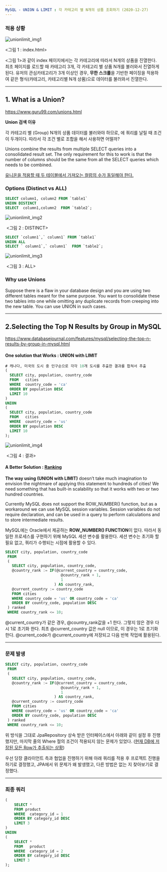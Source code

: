 ```yaml
---
MySQL - UNION & LIMIT : 각 카테고리 별 N개의 상품 조회하기 (2020-12-27)
---
```


###  적용 상황 

![unionlimit_img1](./image/unionlimit_img1.png)

<그림 1 : index.html> 

<그림 1>과 같이 index 페이지에서는 각 카테고리에 따라서 N개의 상품을 진열한다. 최초 페이지를 로드할 때 카테고리 3개, 각 카테고리 별 상품 N개를 불러와서 진열하게 된다. 유저의 관심카테고리가 3개 이상인 경우, **무한 스크롤**을 기반한 페이징을 적용하여 같은 형식(카테고리, 카테고리별 N개 상품)으로 데이터를 불러와서 진열한다. 

___

## 1. What is a Union?

https://www.guru99.com/unions.html

**Union 검색 이유**

각 카테고리 별 (Group) N개의 상품 데이터를 불러와야 하므로, <Product Table>에 쿼리를 날릴 때 조건이 두개이다. 따라서 각 조건 별로 조합을 해서 사용하면 어떨까? 

Unions combine the results from multiple SELECT queries into a consolidated result set. The only requirement for this to work is that the number of columns should be the same from all the SELECT queries which needs to be combined. 

<u>유니온을 적용할 때 두 테이블에서 가져오는 컬럼의 수가 동일해야 한다.</u> 

### Options  (Distinct vs ALL)

```sql
SELECT column1, column2 FROM `table1`
UNION DISTINCT
SELECT  column1,column2  FROM `table2`;
```

![unionlimit_img2](./image/unionlimit_img2.png)

​											<그림 2 : DISTINCT>

```sql
SELECT `column1`,` column1` FROM `table1`
UNION ALL
SELECT ` column1`,` column1`  FROM `table2`;
```

![unionlimit_img3](./image/unionlimit_img3.png)

​											<그림 3 : ALL> 

### Why use Unions 

Suppose there is a flaw in your database design and you are using two different tables meant for the same purpose. You want to consolidate these two tables into one while omitting any duplicate records from creeping into the new table. You can use UNION in such cases.

___

## 2.Selecting the Top N Results by Group in MySQL 

https://www.databasejournal.com/features/mysql/selecting-the-top-n-results-by-group-in-mysql.html

#### One solution that Works : UNION with LIMIT 

```sql
# 캐나다, 미국의 도시 중 인구순으로 각각 10개 도시를 추출한 결과를 합쳐서 추출 
(
  SELECT city, population, country_code
  FROM   cities 
  WHERE  country_code = 'ca'
  ORDER BY population DESC
  LIMIT 10
)
UNION
(
  SELECT city, population, country_code
  FROM   cities 
  WHERE  country_code = 'us'
  ORDER BY population DESC
  LIMIT 10
);
```

![unionlimit_img4](./image/unionlimit_img4.png)

​																<그림 4 : 결과> 



#### A Better Solution : <u>Ranking</u>

**The way using (UNION with LIMIT)** doesn’t take much imagination to envision the nightmare of applying this statement to hundreds of cities! We need something that has built-in scalability so that it works with two or two hundred countries. 

Currently MySQL does not support the ROW_NUMBER() function, but as a workaround we can use MySQL session variables. Session variables do not require declaration, and can be used in a query to perform calculations and to store intermediate results. 

MySQL에는 Oracle에서 제공하는 **ROW_NUMBER() FUNCTION**이 없다. 따라서 동일한 프로세스를 구현하기 위해 MySQL 세션 변수를 활용한다. 세션 변수는 초기화 할 필요 없고, 쿼리가 수행되는 시점에 활용할 수 있다. 

```sql
SELECT city, population, country_code
 FROM
 (
   SELECT city, population, country_code,
   @country_rank := IF(@current_country = country_code, 
                         @country_rank + 1, 
                         1
                      ) AS country_rank,
   @current_country := country_code
   FROM cities
   WHERE country_code = 'us' OR country_code = 'ca'
   ORDER BY country_code, population DESC
 ) ranked
 WHERE country_rank <= 10;
```

@current_country가 같은 경우, @country_rank값을 +1 한다. 그렇지 않은 경우 다시 1로 초기화 한다. 최초 @current_country 값은 null 이므로, 이 경우는 1로 초기화한다. @current_code가 @current_country에 저장되고 다음 반복 작업에 활용된다. 

___

### 문제 발생  

```sql
SELECT city, population, country_code
 FROM
 (
   SELECT city, population, country_code,
   @country_rank := IF(@current_country = country_code, 
                         @country_rank + 1, 
                         1
                      ) AS country_rank,
   @current_country := country_code
   FROM cities
   WHERE country_code = 'us' OR country_code = 'ca'
   ORDER BY country_code, population DESC
 ) ranked
 WHERE country_rank <= 10;
```

위 방식을 그대로 JpaRepository 상속 받은 인터페이스에서 아래와 같이 설정 후 진행했지만, 마지막 줄의 Where 절의 조건이 적용되지 않는 문제가 있었다. (<u>현재 DB에 저장된 모든 Row가 추출되는 상황</u>)

우선 당장 클라이언트 측과 협업을 진행하기 위해 아래 쿼리를 적용 후 프로젝트 진행을 하기로 결정했고, JPA에서 위 문제가 왜 발생했고, 다른 방법은 없는 지 찾아보기로 결정했다. 

___

### 최종 쿼리 

```sql
(
    SELECT *
    FROM product
    WHERE  category_id = 1
    ORDER BY category_id DESC
    LIMIT 3 
)
UNION
(
    SELECT *
    FROM   product
    WHERE  category_id = 2
    ORDER BY category_id DESC
    LIMIT 3
);
```

